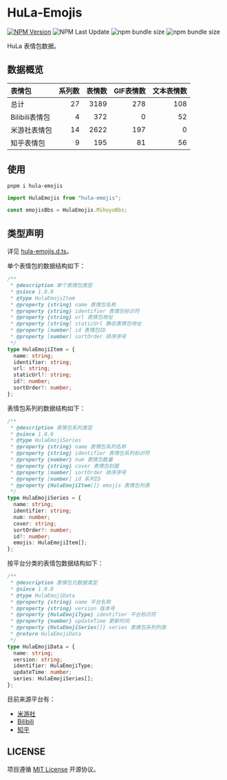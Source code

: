 # HuLa-Emojis

[![NPM Version](https://img.shields.io/npm/v/hula-emojis?style=flat-square)](https://npmjs.org/package/hula-emojis)
![NPM Last Update](https://img.shields.io/npm/last-update/hula-emojis)
![npm bundle size](https://img.shields.io/bundlephobia/min/hula-emojis?style=flat-square)
![npm bundle size](https://img.shields.io/bundlephobia/minzip/hula-emojis?style=flat-square)

HuLa 表情包数据。

## 数据概览

| 表情包         | 系列数 |  表情数 | GIF表情数 | 文本表情数 |
| :---------- | --: | ---: | -----: | ----: |
| 总计          |  27 | 3189 |    278 |   108 |
| Bilibili表情包 |   4 |  372 |      0 |    52 |
| 米游社表情包      |  14 | 2622 |    197 |     0 |
| 知乎表情包       |   9 |  195 |     81 |    56 |

## 使用

```shell
pnpm i hula-emojis
```

```typescript
import HulaEmojis from "hula-emojis";

const emojisBbs = HulaEmojis.MihoyoBbs;
```

## 类型声明

详见 [hula-emojis.d.ts](./hula-emojis.d.ts)。

单个表情包的数据结构如下：

```typescript
/**
 * @description 单个表情包类型
 * @since 1.0.0
 * @type HulaEmojiItem
 * @property {string} name 表情包名称
 * @property {string} identifier 表情包标识符
 * @property {string} url 表情包地址
 * @property [string] staticUrl 静态表情包地址
 * @property [number] id 表情包ID
 * @property [number] sortOrder 排序序号
 */
type HulaEmojiItem = {
  name: string;
  identifier: string;
  url: string;
  staticUrl?: string;
  id?: number;
  sortOrder?: number;
};
```

表情包系列的数据结构如下：

```typescript
/**
 * @description 表情包系列类型
 * @since 1.0.0
 * @type HulaEmojiSeries
 * @property {string} name 表情包系列名称
 * @property {string} identifier 表情包系列标识符
 * @property {number} num 表情包数量
 * @property {string} cover 表情包封面
 * @property [number] sortOrder 排序序号
 * @property [number] id 系列ID
 * @property {HulaEmojiItem[]} emojis 表情包列表
 */
type HulaEmojiSeries = {
  name: string;
  identifier: string;
  num: number;
  cover: string;
  sortOrder?: number;
  id?: number;
  emojis: HulaEmojiItem[];
};
```

按平台分类的表情包数据结构如下：

```typescript
/**
 * @description 表情包元数据类型
 * @since 1.0.0
 * @type HulaEmojiData
 * @property {string} name 平台名称
 * @property {string} version 版本号
 * @property {HulaEmojiType} identifier 平台标识符
 * @property {number} updateTime 更新时间
 * @property {HulaEmojiSeries[]} series 表情包系列列表
 * @return HulaEmojiData
 */
type HulaEmojiData = {
  name: string;
  version: string;
  identifier: HulaEmojiType;
  updateTime: number;
  series: HulaEmojiSeries[];
};
```

目前来源平台有：

- [米游社](https://bbs.mihoyo.com/ys/)
- [Bilibili](https://www.bilibili.com/)
- [知乎](https://www.zhihu.com/)

## LICENSE

项目遵循 [MIT License](./LICENSE.md) 开源协议。
